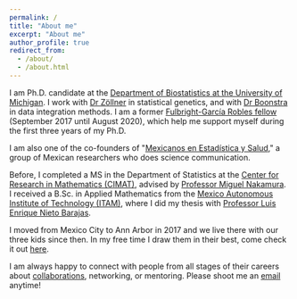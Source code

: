```yaml
---
permalink: /
title: "About me"
excerpt: "About me"
author_profile: true
redirect_from: 
  - /about/
  - /about.html
---
```


I am Ph.D. candidate at the [Department of Biostatistics at the University of Michigan](https://sph.umich.edu/biostat/). I work with [Dr Zöllner](https://sph.umich.edu/faculty-profiles/zollner-sebastian.html) in statistical genetics, and with [Dr Boonstra](https://sph.umich.edu/faculty-profiles/boonstra-philip.html) in data integration methods. I am a former [Fulbright-García Robles fellow](https://www.comexus.org.mx) (September 2017 until August 2020), which help me support myself during the first three years of my Ph.D.

I am also one of the co-founders of "[Mexicanos en Estadística y Salud](https://mxciencia.github.io)," a group of Mexican researchers who does science communication. 

Before, I completed a MS in the Department of Statistics at the [Center for Research in Mathematics (CIMAT)](https://www.cimat.mx), advised by [Professor Miguel Nakamura](https://www.researchgate.net/profile/Miguel-Nakamura). I received a B.Sc. in Applied Mathematics from the [Mexico Autonomous Institute of Technology (ITAM)](http://departamentodematematicas.itam.mx/es), where I did my thesis with [Professor Luis Enrique Nieto Barajas](http://allman.rhon.itam.mx/%7Elnieto/index.html).

I moved from Mexico City to Ann Arbor in 2017 and we live there with our three kids since then. In my free time I draw them in their best, come check it out [here](https://express.adobe.com/page/5RXH0SuLILZ7Z/).

I am always happy to connect with people from all stages of their careers about [collaborations](https://orozcodelpinopedro.github.io/portfolio/ind), networking, or mentoring. Please shoot me an [email](mailto:porozco@umich.edu) anytime! 
